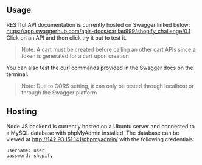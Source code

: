 ##  Usage
RESTful API documentation is currently hosted on Swagger linked below:
https://app.swaggerhub.com/apis-docs/carllau999/shopify_challenge/0.1
Click on an API and then click try it out to test it. 
> Note: A cart must be created before calling an other cart APIs since a token is generated for a cart upon creation

You can also test the curl commands provided in the Swagger docs on the terminal.
> Note: Due to CORS setting, it can only be tested through localhost or through the Swagger platform

## Hosting
Node.JS backend is currently hosted on a Ubuntu server and connected to a MySQL database with phpMyAdmin installed.
The database can be viewed at http://142.93.151.141/phpmyadmin/ with the following credentials:
```
username: user
password: shopify
```
